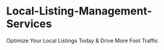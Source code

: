 # Local-Listing-Management-Services
Optimize Your Local Listings Today &amp; Drive More Foot Traffic
